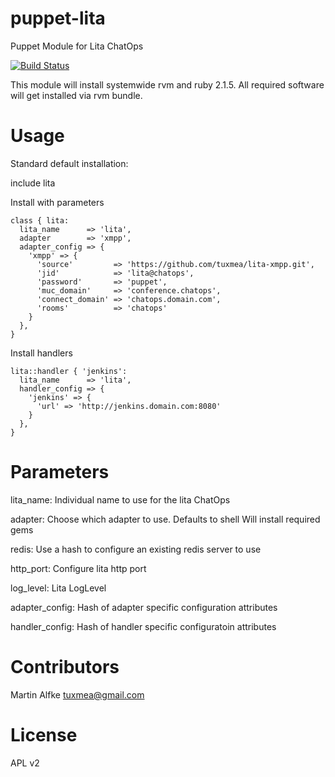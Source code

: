 puppet-lita
===========

Puppet Module for Lita ChatOps

[![Build Status](https://travis-ci.org/tuxmea/tuxmea-lita.png)](https://travis-ci.org/tuxmea/tuxmea-lita)

This module will install systemwide rvm and ruby 2.1.5.
All required software will get installed via rvm bundle.

Usage
=====

Standard default installation:

  include lita

Install with parameters
  ```
  class { lita:
    lita_name      => 'lita',
    adapter        => 'xmpp',
    adapter_config => {
      'xmpp' => {
        'source'         => 'https://github.com/tuxmea/lita-xmpp.git',
        'jid'            => 'lita@chatops',
        'password'       => 'puppet',
        'muc_domain'     => 'conference.chatops',
        'connect_domain' => 'chatops.domain.com',
        'rooms'          => 'chatops'
      }
    },
  }
  ```

Install handlers
  ```
  lita::handler { 'jenkins':
    lita_name      => 'lita',
    handler_config => {
      'jenkins' => {
        'url' => 'http://jenkins.domain.com:8080'
      }
    },
  }
  ```

Parameters
==========

  lita_name:
    Individual name to use for the lita ChatOps

  adapter:
    Choose which adapter to use.
    Defaults to shell
    Will install required gems

  redis:
    Use a hash to configure an existing redis server to use

  http_port:
    Configure lita http port

  log_level:
    Lita LogLevel

  adapter_config:
    Hash of adapter specific configuration attributes

  handler_config:
    Hash of handler specific configuratoin attributes

Contributors
============

  Martin Alfke <tuxmea@gmail.com>

License
=======

  APL v2

